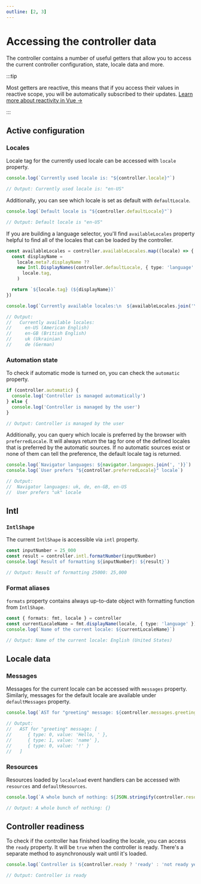 ```yaml
---
outline: [2, 3]
---
```


# Accessing the controller data

The controller contains a number of useful getters that allow you to access the
current controller configuration, state, locale data and more.

:::tip

Most getters are reactive, this means that if you access their values in
reactive scope, you will be automatically subscribed to their updates.
[Learn more about reactivity in Vue →](https://vuejs.org/guide/extras/reactivity-in-depth.html)

:::

## Active configuration

### Locales

Locale tag for the currently used locale can be accessed with `locale` property.

```ts
console.log(`Currently used locale is: "${controller.locale}"`)

// Output: Currently used locale is: "en-US"
```

Additionally, you can see which locale is set as default with `defaultLocale`.

```ts
console.log(`Default locale is "${controller.defaultLocale}"`)

// Output: Default locale is "en-US"
```

If you are building a language selector, you'll find `availableLocales` property
helpful to find all of the locales that can be loaded by the controller.

```ts
const availableLocales = controller.availableLocales.map((locale) => {
  const displayName =
    locale.meta?.displayName ??
    new Intl.DisplayNames(controller.defaultLocale, { type: 'language' }).of(
      locale.tag,
    )

  return `${locale.tag} (${displayName})`
})

console.log(`Currently available locales:\n  ${availableLocales.join('\n  ')}`)

// Output:
//   Currently available locales:
//     en-US (American English)
//     en-GB (British English)
//     uk (Ukrainian)
//     de (German)
```

### Automation state

To check if automatic mode is turned on, you can check the `automatic` property.

```ts
if (controller.automatic) {
  console.log('Controller is managed automatically')
} else {
  console.log('Controller is managed by the user')
}

// Output: Controller is managed by the user
```

Additionally, you can query which locale is preferred by the browser with
`preferredLocale`. It will always return the tag for one of the defined locales
that is preferred by the automatic sources. If no automatic sources exist or
none of them can tell the preference, the default locale tag is returned.

```ts
console.log(`Navigator languages: ${navigator.languages.join(', ')}`)
console.log(`User prefers "${controller.preferredLocale}" locale`)

// Output:
//  Navigator languages: uk, de, en-GB, en-US
//  User prefers "uk" locale
```

## Intl

### `IntlShape`

The current `IntlShape` is accessible via `intl` property.

```ts
const inputNumber = 25_000
const result = controller.intl.formatNumber(inputNumber)
console.log(`Result of formatting ${inputNumber}: ${result}`)

// Output: Result of formatting 25000: 25,000
```

### Format aliases

`formats` property contains always up-to-date object with formatting function
from `IntlShape`.

```ts
const { formats: fmt, locale } = controller
const currentLocaleName = fmt.displayName(locale, { type: 'language' })
console.log(`Name of the current locale: ${currentLocaleName}`)

// Output: Name of the current locale: English (United States)
```

## Locale data

### Messages

Messages for the current locale can be accessed with `messages` property.
Similarly, messages for the default locale are available under `defaultMessages`
property.

```ts
console.log(`AST for "greeting" message: ${controller.messages.greeting}`)

// Output:
//   AST for "greeting" message: [
//  	{ type: 0, value: 'Hello, ' },
//  	{ type: 1, value: 'name' },
//  	{ type: 0, value: '!' }
//   ]
```

### Resources

Resources loaded by `localeload` event handlers can be accessed with `resources`
and `defaultResources`.

```ts
console.log(`A whole bunch of nothing: ${JSON.stringify(controller.resources)}`)

// Output: A whole bunch of nothing: {}
```

## Controller readiness

To check if the controller has finished loading the locale, you can access the
`ready` property. It will be `true` when the controller is ready. There's a
separate method to asynchronously wait until it's loaded.

```ts
console.log(`Controller is ${controller.ready ? 'ready' : 'not ready yet'}`)

// Output: Controller is ready
```
